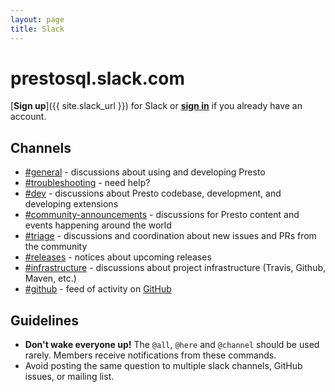 ```yaml
---
layout: page
title: Slack
---
```


# prestosql.slack.com

[**Sign up**]({{ site.slack_url }}) for Slack or [**sign in**](https://prestosql.slack.com) if you already have an account.

## Channels

* [#general](https://prestosql.slack.com/messages/CFLB9AMBN) - discussions about using and developing Presto
* [#troubleshooting](https://prestosql.slack.com/messages/CGB0QHWSW) - need help?
* [#dev](https://prestosql.slack.com/archives/CP1MUNEUX) - discussions about Presto codebase, development, and developing extensions
* [#community-announcements](https://prestosql.slack.com/messages/CFQAMGRQE) - discussions for Presto content and events happening around the world
* [#triage](https://prestosql.slack.com/messages/CFP4810CV) - discussions and coordination about new issues and PRs from the community
* [#releases](https://prestosql.slack.com/messages/CFP480UKX) - notices about upcoming releases
* [#infrastructure](https://prestosql.slack.com/messages/CFPVDC9JT) - discussions about project infrastructure (Travis, Github, Maven, etc.)
* [#github](https://prestosql.slack.com/messages/CFN644R4G) - feed of activity on [GitHub](https://github.com/prestosql)

## Guidelines

* **Don't wake everyone up!** The `@all`, `@here` and `@channel` should be used
  rarely. Members receive notifications from these commands.
* Avoid posting the same question to multiple slack channels, GitHub issues, or
  mailing list.
